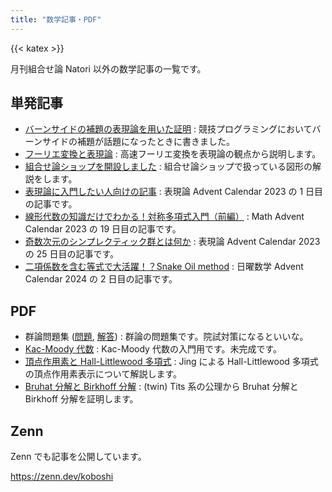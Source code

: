 ```yaml
---
title: "数学記事・PDF"
---
```


{{< katex >}}

月刊組合せ論 Natori 以外の数学記事の一覧です。

## 単発記事

- [バーンサイドの補題の表現論を用いた証明](./burnside/) : 競技プログラミングにおいてバーンサイドの補題が話題になったときに書きました。
- [フーリエ変換と表現論](./fourier/) : 高速フーリエ変換を表現論の観点から説明します。
- [組合せ論ショップを開設しました](./shop/) : 組合せ論ショップで扱っている図形の解説をします。
- [表現論に入門したい人向けの記事](./introduction-to-representation/) : 表現論 Advent Calendar 2023 の 1 日目の記事です。
- [線形代数の知識だけでわかる！対称多項式入門（前編）](./symmetric-polynomial-1/) : Math Advent Calendar 2023 の 19 日目の記事です。
- [奇数次元のシンプレクティック群とは何か](./odd-symplectic/) : 表現論 Advent Calendar 2023 の 25 日目の記事です。
- [二項係数を含む等式で大活躍！？Snake Oil method](./snake-oil/) : 日曜数学 Advent Calendar 2024 の 2 日目の記事です。

## PDF

- 群論問題集 ([問題](./pdf/algebra_group_problem.pdf), [解答](./pdf/algebra_group_answer.pdf)) : 群論の問題集です。院試対策になるといいな。
- [Kac-Moody 代数](./pdf/kac_moody_algebra.pdf) : Kac-Moody 代数の入門用です。未完成です。
- [頂点作用素と Hall-Littlewood 多項式](./pdf/vertex_operators_and_hall_littlewood_polynomials.pdf) : Jing による Hall-Littlewood 多項式の頂点作用素表示について解説します。
- [Bruhat 分解と Birkhoff 分解](./pdf/bruhat_birkhoff.pdf) : (twin) Tits 系の公理から Bruhat 分解と Birkhoff 分解を証明します。

## Zenn

Zenn でも記事を公開しています。

https://zenn.dev/koboshi
